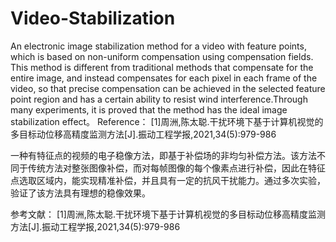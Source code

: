 # Video-Stabilization
An electronic image stabilization method for a video with feature points, which is based on non-uniform compensation using compensation fields. This method is different from traditional methods that compensate for the entire image, and instead compensates for each pixel in each frame of the video, so that precise compensation can be achieved in the selected feature point region and has a certain ability to resist wind interference.Through many experiments, it is proved that the method has the ideal image stabilization effect。
Reference：
[1]周洲,陈太聪.干扰环境下基于计算机视觉的多目标动位移高精度监测方法[J].振动工程学报,2021,34(5):979-986

一种有特征点的视频的电子稳像方法，即基于补偿场的非均匀补偿方法。该方法不同于传统方法对整张图像补偿，而对每帧图像的每个像素点进行补偿，因此在特征点选取区域内，能实现精准补偿，并且具有一定的抗风干扰能力。通过多次实验，验证了该方法具有理想的稳像效果。

参考文献：
[1]周洲,陈太聪.干扰环境下基于计算机视觉的多目标动位移高精度监测方法[J].振动工程学报,2021,34(5):979-986
